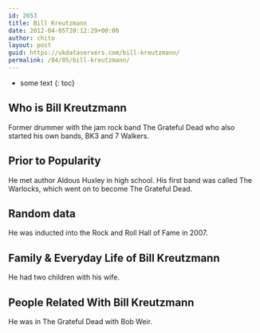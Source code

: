 ```yaml
---
id: 2653
title: Bill Kreutzmann
date: 2012-04-05T20:12:29+00:00
author: chito
layout: post
guid: https://ukdataservers.com/bill-kreutzmann/
permalink: /04/05/bill-kreutzmann/
---
```


* some text
{: toc}


## Who is  Bill Kreutzmann
                  
                  
                  
Former drummer with the jam rock band The Grateful Dead who also started his own bands, BK3 and 7 Walkers.
                  
                
                
                
## Prior to Popularity 
                  
                  
                  
He met author Aldous Huxley in high school. His first band was called The Warlocks, which went on to become The Grateful Dead.
                  
                
                
                
## Random data 
                  
                  
                  
He was inducted into the Rock and Roll Hall of Fame in 2007.
                  
                
                
                
## Family & Everyday Life of Bill Kreutzmann
                  
                  
                  
He had two children with his wife.
                  
                
                
                
## People Related With  Bill Kreutzmann
                  
                  
                  
He was in The Grateful Dead with Bob Weir.
                  
                
              
            
          
          
          
    
    
  
